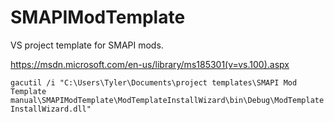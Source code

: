 # SMAPIModTemplate
VS project template for SMAPI mods.

https://msdn.microsoft.com/en-us/library/ms185301(v=vs.100).aspx

`gacutil /i "C:\Users\Tyler\Documents\project templates\SMAPI Mod Template manual\SMAPIModTemplate\ModTemplateInstallWizard\bin\Debug\ModTemplateInstallWizard.dll"`